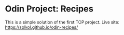 # Odin Project: Recipes
This is a simple solution of the first TOP project.
Live site: https://solkol.github.io/odin-recipes/